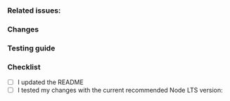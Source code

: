 ### Related issues: <!-- Reference any related issues. E.g: #4515 (if applicable) --> 
### Changes
<!-- Describe and explain the changes you made. --> 
<!-- Add some screenshots to explain your changes. (if applicable) --> 


### Testing guide
<!-- Describe the steps to test the changes proposed. --> 


<!-- IMPORTANT: Make sure you've done all the things listed below before creating a pull request --> 
### Checklist
- [ ] I updated the README <!-- if applicable -->
- [ ] I tested my changes with the current recommended Node LTS version: <!-- Specify the version you used -->
